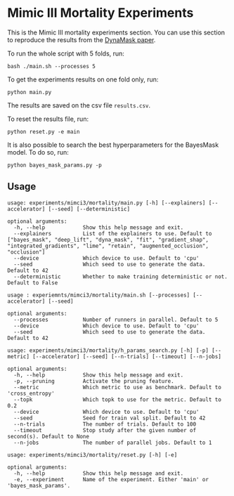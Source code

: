 # Mimic III Mortality Experiments

This is the Mimic III mortality experiments section. You can use this
section to reproduce the results from the 
[DynaMask paper](https://arxiv.org/pdf/2106.05303.pdf).

To run the whole script with 5 folds, run:

```shell script
bash ./main.sh --processes 5
```

To get the experiments results on one fold only, run:

```shell script
python main.py
```

The results are saved on the csv file ``results.csv``. 

To reset the results file, run:

```shell script
python reset.py -e main
```


It is also possible to search the best hyperparameters for the BayesMask model.
To do so, run:

```shell script
python bayes_mask_params.py -p
```


## Usage

```
usage: experiments/mimci3/mortality/main.py [-h] [--explainers] [--accelerator] [--seed] [--deterministic]

optional arguments:
  -h, --help            Show this help message and exit.
  --explainers          List of the explainers to use. Default to ["bayes_mask", "deep_lift", "dyna_mask", "fit", "gradient_shap", "integrated_gradients", "lime", "retain", "augmented_occlusion", "occlusion"]
  --device              Which device to use. Default to 'cpu'
  --seed                Which seed to use to generate the data. Default to 42
  --deterministic       Whether to make training deterministic or not. Default to False
```

```
usage : experiemnts/mimci3/mortality/main.sh [--processes] [--accelerator] [--seed]

optional arguments:
  --processes           Number of runners in parallel. Default to 5
  --device              Which device to use. Default to 'cpu'
  --seed                Which seed to use to generate the data. Default to 42
```

```
usage: experiments/mimci3/mortality/h_params_search.py [-h] [-p] [--metric] [--accelerator] [--seed] [--n-trials] [--timeout] [--n-jobs]

optional arguments:
  -h, --help            Show this help message and exit.
  -p, --pruning         Activate the pruning feature.
  --metric              Which metric to use as benchmark. Default to 'cross_entropy'
  --topk                Which topk to use for the metric. Default to 0.2
  --device              Which device to use. Default to 'cpu'
  --seed                Seed for train val split. Default to 42
  --n-trials            The number of trials. Default to 100
  --timeout             Stop study after the given number of second(s). Default to None
  --n-jobs              The number of parallel jobs. Default to 1
```

```
usage: experiments/mimci3/mortality/reset.py [-h] [-e]

optional arguments:
  -h, --help            Show this help message and exit.
  -e, --experiment      Name of the experiment. Either 'main' or 'bayes_mask_params'.
```
